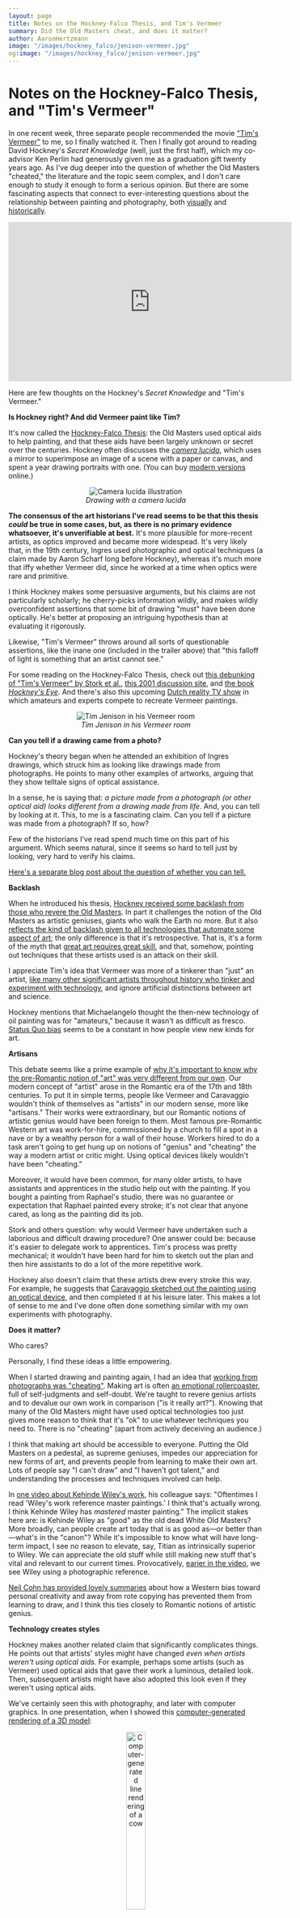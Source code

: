 ```yaml
---
layout: page
title: Notes on the Hockney-Falco Thesis, and Tim's Vermeer
summary: Did the Old Masters cheat, and does it matter?
author: AaronHertzmann
image: "/images/hockney_falco/jenison-vermeer.jpg"
og:image: "/images/hockney_falco/jenison-vermeer.jpg"
---
```


# Notes on the Hockney-Falco Thesis, and "Tim's Vermeer"

In one recent week, three separate people recommended the movie ["Tim's Vermeer"](https://www.youtube.com/watch?v=qylCbiUXDm4) to me, so I finally watched it. Then I finally got around to reading David Hockney's _Secret Knowledge_ (well, just the first half), which my co-advisor Ken Perlin had generously given me as a graduation gift twenty years ago.  As I've dug deeper into the question of whether the Old Masters "cheated," the literature and the topic seem complex, and I don't care enough to study it enough to form a serious opinion.  But there are some fascinating aspects that connect to ever-interesting questions about the relationship between painting and photography, both [visually](/2022/03/17/photography-is-not-objective.html) and [historically](/2022/08/29/photography-history.html).


<center>
<iframe width="560" height="315" src="https://www.youtube.com/embed/qylCbiUXDm4" title="YouTube video player" frameborder="0" allow="accelerometer; autoplay; clipboard-write; encrypted-media; gyroscope; picture-in-picture; web-share" allowfullscreen></iframe>
</center>

Here are few thoughts on the Hockney's _Secret Knowledge_ and "Tim's Vermeer."

**Is Hockney right? And did Vermeer paint like Tim?**

It's now called the [Hockney-Falco Thesis](https://en.wikipedia.org/wiki/Hockney%E2%80%93Falco_thesis): the Old Masters used optical aids to help painting, and that these aids have been largely unknown or secret over the centuries.  Hockney often discusses the [_camera lucida_](https://en.wikipedia.org/wiki/Camera_lucida), which uses a mirror to superimpose an image of a scene with a paper or canvas, and spent a year drawing portraits with one.  (You can buy [modern versions](https://neolucida.com/) online.)


<center>
<figure>
<img src="../../../images/hockney_falco/camera_lucida.jpg" alt="Camera lucida illustration">
<figcaption align="center"><I>Drawing with a camera lucida</I></figcaption>
</figure>
</center>


**The consensus of the art historians I've read seems to be that this thesis _could_ be true in some cases, but, as there is no primary evidence whatsoever, it's unverifiable at best.**  It's more plausible for more-recent artists, as optics improved and became more widespead.  It's very likely that, in the 19th century, Ingres used photographic and optical techniques (a claim made by Aaron Scharf long before Hockney), whereas it's much more that iffy whether Vermeer did, since he worked at a time when optics were rare and primitive.


I think Hockney makes some persuasive arguments, but his claims are not particularly scholarly; he cherry-picks information wildly, and makes wildly overconfident assertions that some bit of drawing "must" have been done optically.  He's better at proposing an intriguing hypothesis than at evaluating it rigorously. 

Likewise, "Tim's Vermeer" throws around all sorts of questionable assertions, like the inane one (included in the trailer above) that "this falloff of light is something that an artist cannot see."   

For some reading on the Hockney-Falco Thesis, check out [this debunking of "Tim's Vermeer" by Stork et al.](https://library.imaging.org/admin/apis/public/api/ist/website/downloadArticle/ei/33/14/art00007), [this 2001 discussion site](https://www.webexhibits.org/hockneyoptics/),   and [the book _Hockney's Eye_](https://press.uchicago.edu/ucp/books/book/distributed/H/bo186931163.html).
And there's also this upcoming [Dutch reality TV show](https://www.nytimes.com/2023/02/23/arts/design/the-new-vermeer-tv-show.html) in which amateurs and experts compete to recreate Vermeer paintings.


<center>
<figure>
<img src="../../../images/hockney_falco/jenison-vermeer.jpg" alt="Tim Jenison in his Vermeer room">
<figcaption align="center"><I>Tim Jenison in his Vermeer room</I></figcaption>
</figure>
</center>


**Can you tell if a drawing came from a photo?**

Hockney's theory began when he attended an exhibition of Ingres drawings, which struck him as looking like drawings made from photographs.  He points to many other examples of artworks, arguing that they show telltale signs of optical assistance.  

In a sense, he is saying that: _a picture made from a photograph (or other optical aid) looks different from a drawing made from life_. And, you can tell by looking at it.  This, to me is a fascinating claim.  Can you tell if a picture was made from a photograph?  If so, how? 

Few of the historians I've read spend much time on this part of his argument. Which seems natural, since it seems so hard to tell just by looking, very hard to verify his claims.

[Here's a separate blog post about the question of whether you can tell.](/2023/03/30/can-you-tell-photography.html)

**Backlash**

When he introduced his thesis, [Hockney received some backlash from those who revere the Old Masters](https://www.theguardian.com/theobserver/2000/feb/06/focus.news).  In part it challenges the notion of the Old Masters as artistic geniuses, giants who walk the Earth no more.  But it also [reflects the kind of backlash given to all technologies that automate some aspect of art](/2022/12/17/when-tech-changes-art.html); the only difference is that it's retrospective.  That is, it's a form of the myth that [great art requires great skill](/2022/09/27/art-eras.html), and that, somehow, pointing out techniques that these artists used is an attack on their skill.

I appreciate Tim's idea that Vermeer was more of a tinkerer than "just" an artist, [like many other significant artists throughout history who tinker and experiment with technology](/2022/10/11/amateurs.html), and ignore artificial distinctions between art and science.

Hockney mentions that Michaelangelo thought the then-new technology of oil painting was for "amateurs," because it wasn't as difficult as fresco.  [Status Quo bias](/2022/12/16/status-quo-bias.html) seems to be a constant in how people view new kinds for art.




**Artisans**

This debate seems like a prime example of [why it's important to know why the pre-Romantic notion of "art" was very different from our own](/2022/09/27/art-eras.html). Our modern concept of "artist" arose in the Romantic era of the 17th and 18th centuries.  To put it in simple terms, people like Vermeer and Caravaggio wouldn't think of themselves as "artists" in our modern sense, more like "artisans." Their works were extraordinary, but our Romantic notions of artistic genius would have been foreign to them. Most famous pre-Romantic Western art was work-for-hire, commissioned by a church to fill a spot in a nave or by a wealthy person for a wall of their house. Workers hired to do a task aren't going to get hung up on notions of "genius" and "cheating" the way a modern artist or critic might. Using optical devices likely wouldn't have been "cheating." 

Moreover, it would have been common, for many older artists, to have assistants and apprentices in the studio help out with the painting. If you bought a painting from Raphael's studio, there was no guarantee or expectation that Raphael painted every stroke; it's not clear that anyone cared, as long as the painting did its job.

Stork and others question: why would Vermeer have undertaken such a laborious and difficult drawing procedure?  One answer could be: because it's easier to delegate work to apprentices. Tim's process was pretty mechanical; it wouldn't have been hard for him to sketch out the plan and then hire assistants to do a lot of the more repetitive work. 

Hockney also doesn't claim that these artists drew every stroke this way. For example, he suggests that [Caravaggio sketched out the painting using an optical device](https://www.theguardian.com/theobserver/2000/feb/06/focus.news), and then completed it at his leisure later.  This makes a lot of sense to me and I've done often done something similar with my own experiments with photography.



**Does it matter?**

Who cares? 

Personally, I find these ideas a little empowering.

When I started drawing and painting again, I had an idea that [working from photographs was "cheating"](https://aaronhertzmann.com/2020/10/12/the-goal-of-painting.html).  Making art is often [an emotional rollercoaster](/2020/10/05/art-is-a-process.html), full of self-judgments and self-doubt.  We're taught to revere genius artists and to devalue our own work in comparison ("is it really art?"). Knowing that many of the Old Masters might have used optical technologies too just gives more reason to think that it's "ok" to use whatever techniques you need to. There is no "cheating" (apart from actively deceiving an audience.)

I think that making art should be accessible to everyone. Putting the Old Masters on a pedestal, as supreme geniuses, impedes our appreciation for new forms of art, and prevents people from learning to make their own art.  Lots of people say "I can't draw" and "I haven't got talent," and understanding the processes and techniques involved can help.

In [one video about Kehinde Wiley's work](https://youtu.be/wiQTI8Dz3j8?t=425), his colleague says: "Oftentimes I read 'Wiley's work reference master paintings.' I think that's actually wrong. I think Kehinde Wiley has _mastered_ master painting." The implicit stakes here are: is Kehinde Wiley as "good" as the old dead White Old Masters? More broadly, can people create art today that is as good as—or better than—what's in the "canon"?  While it's impossible to know what will have long-term impact, I see no reason to elevate, say, Titian as intrinsically superior to Wiley. We can appreciate the old stuff while still making new stuff that's vital and relevant to our current times. Provocatively, [earier in the video](https://youtu.be/wiQTI8Dz3j8?t=20), we see Wiley using a photographic reference.

[Neil Cohn has provided lovely summaries](https://twitter.com/visual_linguist/status/1373665959790190611?lang=en) about how a Western bias toward personal creativity and away from rote copying has prevented them from learning to draw, and I think this ties closely to Romantic notions of artistic genius.  





**Technology creates styles**

Hockney makes another related claim that significantly complicates things.  He points out that artists' styles might have changed _even when artists weren't using optical aids_. For example, perhaps some artists (such as Vermeer) used optical aids that gave their work a luminous, detailed look. Then, subsequent artists might have also adopted this look even if they weren't using optical aids.

We've certainly seen this with photography, and later with computer graphics.  In one presentation, when I showed this [computer-generated rendering of a 3D model](/2021/05/19/how-to-draw-line-thickness.html):
<center>
<figure>
<img src="../../../images/howtodraw/thick/lam-strokes.jpg" alt="Computer-generated line rendering of a cow" width="30%">
</figure>
</center>
an art historian in the audience commented that this is viewpoint that you would never have seen in the entire history of classical painting.  But now it seems so ordinary.

Whether you're looking ancient Chinese scroll painting, Russian reverse perspective, or Renaissance Madonnas, generall all of the figures will be clearly framed and visible, seen from a few different viewpoints, with fairly balanced compositions.  (I'm oversimplifying, obviously.)  The Impressionsts were the first movement with visual styles influenced by the visual look of early photography; photographs could be suggestive even if they were blurry or low-quality, and, possibly, even more intriguing than all-in-focus imagery. 

The invention of photography transformed the way people painted realistic pictures, in ways that are often very subtle. [Many of my own paintings](https://www.instagram.com/aaronhertzmann/) use crops and compositions that no classical painter would have used, but now seem commonplace in the age of ubiquitous photography.

Ernst Gombrich began his classic text [_Art and Illusion_](https://en.wikipedia.org/wiki/Art_and_Illusion) with the following question: why did different artists in different times in history use different styles? Why didn't the ancient Egyptians or Renaissance Old Masters paint like Impressionists? The answer is that _styles had to be invented_. Styles don't just exist. New technology is one of the tools that leads us to invent new styles.



**Dichotomous thinking**

In these debates, both Hockney and Stork get caught up in little details of whether, say, a particular sphere is too perfect or not perfect enough to be optical, which thus somehow conclusively proves or disproves his thesis. These examples are of limited usefulness in my opinion.  I think there's a limit to the value in judging just how "perfect" some perspective lines or spheres are. People might not have drawn perfect lines or curves for lots of reasons, whether or not they were using optical devices. 

In other situations, Hockney keeps a more flexible position, which I think makes more sense, although it also makes most of his claims really unverifiable. The hypothesis here can't be all-or-nothing; the most likely thing is that these tools were useful in some ways, had some influence, and were part of practice, but not that they were used at all times for all things. 



**Overfitting**

One minor point about Tim's Vermeer: he recreated the music room to look just like the painting, since we don't know what the actual music room looked like. There's some danger of "overfitting" here. 

Tim compares setting up the room to photography, which seems apt. He's not simulating real natural light as it changes in the world, he's constructing an environment that looks like a picture, akin to an [Ames room](https://en.wikipedia.org/wiki/Ames_room). The colors and tones in the room match the picture, not whatever light Vermeer actually saw. Tim could have just as well put a Vermeer print on the wall and copied it that way.  

Still, his demonstration is still more persuasive than if, say, someone claimed that Van Gogh's "Bedroom at Arles" is a photometrically-accurate depiction of what Van Gogh saw (and [some have made related arguments](https://www.tandfonline.com/doi/abs/10.1080/00043079.1976.10787347)).

<center>
<figure>
<img src="../../../images/hockney_falco/van-gogh-bedroom-arles.jpg" alt="Reconstruction of Van Gogh's bedroom" width="50%">
<figcaption align="center"><I>Just because you can reconstruct Van Gogh's bedroom doesn't mean that this is what he saw</I></figcaption>
</figure>
</center>


**A meditation on perspective**

I conclude with this insightful clip from the brilliant "Cunk on Earth," which made the Internet rounds recently:


<center>
<video width="426" height="240"  controls>
  <source src="../../../images/hockney_falco/cunk.mp4" type="video/mp4">
Your browser does not support the video tag.
</video></center>



<hr>

<i>Thanks to people who recommended Tim's Vermeer: Daniel Ambrosi, Tzu-Mao Li, Robert Pepperell.</i>


